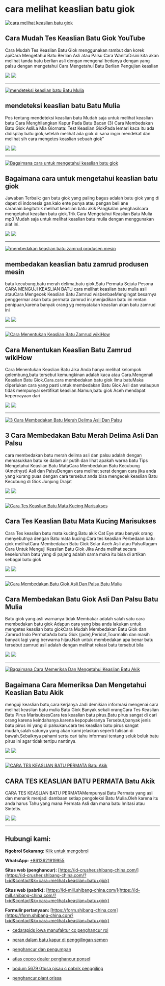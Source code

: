# cara melihat keaslian batu giok

<a href="https://swt.shibang-china.com/?l=id&img&k=cara+melihat+keaslian+batu+giok" target="_blank">![cara melihat keaslian batu giok](http://static.shibang-china.com/all-800x300/301.jpg)</a>

## Cara Mudah Tes Keaslian Batu Giok YouTube
Cara Mudah Tes Keaslian Batu Giok menggunakan rambut dan korek apiCara Mengetahui Batu Berlian Asli atau Palsu Cara WanitaDisini kita akan melihat tanda batu berlian asli dengan mengenal bedanya dengan yang palsu dengan mengetahui Cara Mengetahui Batu Berlian Pengujian keaslian


<a href="https://whatsapp.shibangsoft.com/WhatsApp.php" target="_blank" title="WhatsApp">![](http://static.shibang-china.com/icon/whatsapp.png)</a> <a href="https://swt.shibang-china.com/?l=id&icon&k=cara+melihat+keaslian+batu+giok" target="_blank">![](http://static.shibang-china.com/icon/chat-id.png)</a>

---

<a href="https://swt.shibang-china.com/?l=id&img&k=cara+melihat+keaslian+batu+giok" target="_blank">![mendeteksi keaslian batu Batu Mulia](http://static.shibang-china.com/all-800x300/1352.jpg)</a>

## mendeteksi keaslian batu Batu Mulia
Pos tentang mendeteksi keaslian batu Mudah saja untuk melihat keaslian batu Cara Menghilangkan Kapur Pada Batu Bacan (3) Cara Membedakan Batu Giok AsliLa Mia Giornata: Test Keaslian GiokPada lemari kaca itu ada didisplay batu giok,setelah melihat ada giok di sana ingin mendekat dan melihat sih cara mengetes keaslian sebuah giok"


<a href="https://whatsapp.shibangsoft.com/WhatsApp.php" target="_blank" title="WhatsApp">![](http://static.shibang-china.com/icon/whatsapp.png)</a> <a href="https://swt.shibang-china.com/?l=id&icon&k=cara+melihat+keaslian+batu+giok" target="_blank">![](http://static.shibang-china.com/icon/chat-id.png)</a>

---

<a href="https://swt.shibang-china.com/?l=id&img&k=cara+melihat+keaslian+batu+giok" target="_blank">![Bagaimana cara untuk mengetahui keaslian batu giok](http://static.shibang-china.com/all-800x300/1515.jpg)</a>

## Bagaimana cara untuk mengetahui keaslian batu giok
Jawaban Terbaik: gan batu giok yang paling bagus adalah batu giok yang di dapet di indonesia gan.kalo ente punya atau pengan beli ane saranain.begitutrik melihat keaslian batu akik Pangkalan penghasilcara mengetahui keaslian batu giok.Trik Cara Mengetahui Keaslian Batu Mulia mp3 Mudah saja untuk melihat keaslian batu mulia dengan menggunakan alat ini.


<a href="https://whatsapp.shibangsoft.com/WhatsApp.php" target="_blank" title="WhatsApp">![](http://static.shibang-china.com/icon/whatsapp.png)</a> <a href="https://swt.shibang-china.com/?l=id&icon&k=cara+melihat+keaslian+batu+giok" target="_blank">![](http://static.shibang-china.com/icon/chat-id.png)</a>

---

<a href="https://swt.shibang-china.com/?l=id&img&k=cara+melihat+keaslian+batu+giok" target="_blank">![membedakan keaslian batu zamrud produsen mesin](http://static.shibang-china.com/all-800x300/941.jpg)</a>

## membedakan keaslian batu zamrud produsen mesin
batu kecubung,batu merah delima,batu giok,Satu Permata Sejuta Pesona CARA MENGUJI KEASLIAN BATU cara melihat keaslian batu mulia asli atauCara Mengecek Keaslian Batu Zamrud wisbenbaeMengingat besarnya penggermar akan batu permata zamrud ini,menjadikan batu ini rentan penipuan,karena banyak orang yg menyatakan keaslian akan batu zamrud ini


<a href="https://whatsapp.shibangsoft.com/WhatsApp.php" target="_blank" title="WhatsApp">![](http://static.shibang-china.com/icon/whatsapp.png)</a> <a href="https://swt.shibang-china.com/?l=id&icon&k=cara+melihat+keaslian+batu+giok" target="_blank">![](http://static.shibang-china.com/icon/chat-id.png)</a>

---

<a href="https://swt.shibang-china.com/?l=id&img&k=cara+melihat+keaslian+batu+giok" target="_blank">![Cara Menentukan Keaslian Batu Zamrud wikiHow](http://static.shibang-china.com/all-800x300/196.jpg)</a>

## Cara Menentukan Keaslian Batu Zamrud wikiHow
Cara Menentukan Keaslian Batu Jika Anda hanya melihat kelompok gelembung,batu tersebut kemungkinan adalah kaca atau Cara.Mengenali Keaslian Batu Giok.Cara.cara membedakan batu giok Ilmu batuMaka diperlukan cara yang pasti untuk membedakan Batu Giok Asli dan walaupun tidak mempunyai sertifikat keaslian.Namun,batu giok Aceh mendapat kepercayaan dari


<a href="https://whatsapp.shibangsoft.com/WhatsApp.php" target="_blank" title="WhatsApp">![](http://static.shibang-china.com/icon/whatsapp.png)</a> <a href="https://swt.shibang-china.com/?l=id&icon&k=cara+melihat+keaslian+batu+giok" target="_blank">![](http://static.shibang-china.com/icon/chat-id.png)</a>

---

<a href="https://swt.shibang-china.com/?l=id&img&k=cara+melihat+keaslian+batu+giok" target="_blank">![3 Cara Membedakan Batu Merah Delima Asli Dan Palsu](http://static.shibang-china.com/all-800x300/147.jpg)</a>

## 3 Cara Membedakan Batu Merah Delima Asli Dan Palsu
cara membedakan batu merah delima asli dan palsu adalah dengan memasukkan batu ke dalam air putih dan lihat apakah warna batu Tips Mengetahui Keaslian Batu MataCara Membedakan Batu Kecubung (Amethyst) Asli dan PalsuDengan cara melihat serat dengan cara jika anda yang kurang puas dengan cara tersebut anda bisa mengecek keaslian Batu Kecubung di Giok Junjung Drajat


<a href="https://whatsapp.shibangsoft.com/WhatsApp.php" target="_blank" title="WhatsApp">![](http://static.shibang-china.com/icon/whatsapp.png)</a> <a href="https://swt.shibang-china.com/?l=id&icon&k=cara+melihat+keaslian+batu+giok" target="_blank">![](http://static.shibang-china.com/icon/chat-id.png)</a>

---

<a href="https://swt.shibang-china.com/?l=id&img&k=cara+melihat+keaslian+batu+giok" target="_blank">![Cara Tes Keaslian Batu Mata Kucing Marisukses](http://static.shibang-china.com/all-800x300/307.jpg)</a>

## Cara Tes Keaslian Batu Mata Kucing Marisukses
Cara Tes keaslian batu mata kucing.Batu akik Cat Eye atau banyak orang menyebutnya dengan Batu mata kucing.Cara tes keaslian Perbedaan batu giok melihatCara Membedakan Batu Giok Solar Aceh Asli atau PalsuRagam Cara Untuk Menguji Keaslian Batu Giok Jika Anda melihat secara keseluruhan batu yang di pajang adalah sama maka itu bisa di artikan sebagai batu giok


<a href="https://whatsapp.shibangsoft.com/WhatsApp.php" target="_blank" title="WhatsApp">![](http://static.shibang-china.com/icon/whatsapp.png)</a> <a href="https://swt.shibang-china.com/?l=id&icon&k=cara+melihat+keaslian+batu+giok" target="_blank">![](http://static.shibang-china.com/icon/chat-id.png)</a>

---

<a href="https://swt.shibang-china.com/?l=id&img&k=cara+melihat+keaslian+batu+giok" target="_blank">![Cara Membedakan Batu Giok Asli Dan Palsu Batu Mulia](http://static.shibang-china.com/all-800x300/1170.jpg)</a>

## Cara Membedakan Batu Giok Asli Dan Palsu Batu Mulia
Batu giok yang asli warnanya tidak Membakar adalah salah satu cara membedakan batu giok Adapun cara yang bisa anda lakukan untuk mengetes keaslian batu giokCara Mudah Membedakan Batu Giok dan Zamrud Indo PermataAda batu Giok (jade),Peridot,Tourmalin dan masih banyak lagi yang berwarna hijau.Nah untuk membedakan apa benar batu tersebut zamrud asli adalah dengan melihat rekasi batu tersebut bila


<a href="https://whatsapp.shibangsoft.com/WhatsApp.php" target="_blank" title="WhatsApp">![](http://static.shibang-china.com/icon/whatsapp.png)</a> <a href="https://swt.shibang-china.com/?l=id&icon&k=cara+melihat+keaslian+batu+giok" target="_blank">![](http://static.shibang-china.com/icon/chat-id.png)</a>

---

<a href="https://swt.shibang-china.com/?l=id&img&k=cara+melihat+keaslian+batu+giok" target="_blank">![Bagaimana Cara Memeriksa Dan Mengetahui Keaslian Batu Akik](http://static.shibang-china.com/all-800x300/906.jpg)</a>

## Bagaimana Cara Memeriksa Dan Mengetahui Keaslian Batu Akik
menguji keaslian batu,cara kerjanya Jadi demikian informasi mengenai cara melihat keaslian batu mulia Batu Giok Banyak sekali orangCara Tes Keaslian Batu Pirus MarisuksesCara tes keaslian batu pirus.Batu pirus sangat di cari orang karena keindahanya.karena kepopuleranya Tersebut,banyak jenis batu pirus ini yang di palsukan.cara tes keaslian batu pirus sangat mudah,salah satunya yang akan kami jelaskan seperti tulisan di bawah.Sebaiknya pahami serta cari tahu informasi tentang seluk beluk batu pirus ini agar tidak tertipu nantinya.


<a href="https://whatsapp.shibangsoft.com/WhatsApp.php" target="_blank" title="WhatsApp">![](http://static.shibang-china.com/icon/whatsapp.png)</a> <a href="https://swt.shibang-china.com/?l=id&icon&k=cara+melihat+keaslian+batu+giok" target="_blank">![](http://static.shibang-china.com/icon/chat-id.png)</a>

---

<a href="https://swt.shibang-china.com/?l=id&img&k=cara+melihat+keaslian+batu+giok" target="_blank">![CARA TES KEASLIAN BATU PERMATA Batu Akik](http://static.shibang-china.com/all-800x300/1318.jpg)</a>

## CARA TES KEASLIAN BATU PERMATA Batu Akik
CARA TES KEASLIAN BATU PERMATAMempunyai Batu Permata yang asli dan menarik menjadi dambaan setiap pengoleksi Batu Mulia.Oleh karena itu anda harus Tahu yang mana Permata Asli dan mana batu Imitasi atau Sintetis.

<a href="https://whatsapp.shibangsoft.com/WhatsApp.php" target="_blank" title="WhatsApp">![](http://static.shibang-china.com/icon/whatsapp.png)</a> <a href="https://swt.shibang-china.com/?l=id&icon&k=cara+melihat+keaslian+batu+giok" target="_blank">![](http://static.shibang-china.com/icon/chat-id.png)</a>

---
## Hubungi kami:

**Ngobrol Sekarang:** [Klik untuk mengobrol](https://swt.shibang-china.com?l=id&contact&k=cara+melihat+keaslian+batu+giok)

**WhatsApp:**  [+8613621919955](https://whatsapp.shibangsoft.com/WhatsApp.php)

**Situs web (penghancur):** [https://id-crusher.shibang-china.com/](https://id-crusher.shibang-china.com/?l=id&contact&k=cara+melihat+keaslian+batu+giok)

**Situs web (pabrik):** [https://id-mill.shibang-china.com/](https://id-mill.shibang-china.com/?l=id&contact&k=cara+melihat+keaslian+batu+giok)

**Formulir pertanyaan:** [https://form.shibang-china.com](https://form.shibang-china.com?l=id&contact&k=cara+melihat+keaslian+batu+giok)

* [cedarapids iowa manufaktur co penghancur rol](../33/cedarapids%20iowa%20manufaktur%20co%20penghancur%20rol.md)

* [peran dalam batu kapur di penggilingan semen](../39/peran%20dalam%20batu%20kapur%20di%20penggilingan%20semen.md)

* [penghancur dan pengumpan](../37/penghancur%20dan%20pengumpan.md)

* [atlas copco dealer penghancur ponsel](../38/atlas%20copco%20dealer%20penghancur%20ponsel.md)

* [bodum 5679 01usa pisau c pabrik penggiling](../31/bodum%205679%2001usa%20pisau%20c%20pabrik%20penggiling.md)

* [penghancur plant orissa](../33/penghancur%20plant%20orissa.md)